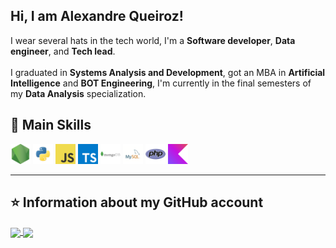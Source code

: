<h2>Hi, I am Alexandre Queiroz!</h2> 

I wear several hats in the tech world, I'm a **Software developer**, **Data engineer**, and **Tech lead**. <br><br>
I graduated in **Systems Analysis and Development**, got an MBA in **Artificial Intelligence** and **BOT Engineering**, I'm currently in the final semesters of my **Data Analysis** specialization.

<h2>🚀 Main Skills </h2>
<code><img height="32" src="https://raw.githubusercontent.com/github/explore/80688e429a7d4ef2fca1e82350fe8e3517d3494d/topics/nodejs/nodejs.png" alt="Nodejs"/></code>
<code><img height="32" src="https://raw.githubusercontent.com/github/explore/80688e429a7d4ef2fca1e82350fe8e3517d3494d/topics/python/python.png" alt="Python"/></code>
<code><img height="32" src="https://raw.githubusercontent.com/github/explore/80688e429a7d4ef2fca1e82350fe8e3517d3494d/topics/javascript/javascript.png" alt="Javascript"/></code>
<code><img height="32" src="https://raw.githubusercontent.com/github/explore/80688e429a7d4ef2fca1e82350fe8e3517d3494d/topics/typescript/typescript.png" alt="Typescript"/></code>
<code><img height="32" src="https://raw.githubusercontent.com/github/explore/80688e429a7d4ef2fca1e82350fe8e3517d3494d/topics/mongodb/mongodb.png" alt="MongoDB"/></code>
<code><img height="32" src="https://raw.githubusercontent.com/github/explore/80688e429a7d4ef2fca1e82350fe8e3517d3494d/topics/mysql/mysql.png" alt="MySQL"/></code>
<code><img height="32" src="https://raw.githubusercontent.com/github/explore/80688e429a7d4ef2fca1e82350fe8e3517d3494d/topics/php/php.png" alt="PHP"/></code>
<code><img height="32" src="https://raw.githubusercontent.com/github/explore/80688e429a7d4ef2fca1e82350fe8e3517d3494d/topics/kotlin/kotlin.png" alt="Kotlin"/></code>

<hr>

<h2>⭐ Information about my GitHub account </h2>

<a href="https://github-readme-stats-git-master-alexandre-queiroz.vercel.app/api?username=alexandre-queiroz&count_private=true">
  <img height=180 align="center" src="https://github-readme-stats-git-master-alexandre-queiroz.vercel.app/api?username=alexandre-queiroz&count_private=true&theme=dracula&card_width=320&hide=stars,contribs" />
</a>
<a href="https://github-readme-stats-git-master-alexandre-queiroz.vercel.app/api/top-langs?username=alexandre-queiroz">
  <img height=180 align="center" src="https://github-readme-stats-git-master-alexandre-queiroz.vercel.app/api/top-langs?username=alexandre-queiroz&layout=compact&langs_count=8&card_width=356&theme=dracula" />
</a>

<!--
**alexandre-queiroz/alexandre-queiroz** is a ✨ _special_ ✨ repository because its `README.md` (this file) appears on your GitHub profile.

Here are some ideas to get you started:

- 🔭 I’m currently working on ...
- 🌱 I’m currently learning ...
- 👯 I’m looking to collaborate on ...
- 🤔 I’m looking for help with ...
- 💬 Ask me about ...
- 📫 How to reach me: ...
- 😄 Pronouns: ...
- ⚡ Fun fact: ...
-->

